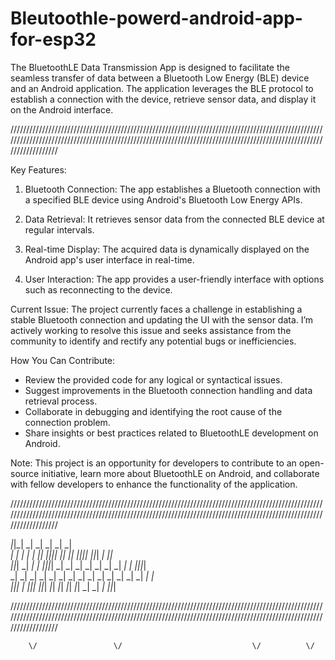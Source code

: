 # Bleutoothle-powerd-android-app-for-esp32
The BluetoothLE Data Transmission App is designed to facilitate the seamless transfer of data between a Bluetooth Low Energy (BLE) device and an Android application. The application leverages the BLE protocol to establish a connection with the device, retrieve sensor data, and display it on the Android interface.

                                                                                                    
/////////////////////////////////////////////////////////////////////////////////////////////////////////////////////////////////////////////////////////////////////////////////////////////////////////////////////

                                                     
Key Features:
1. Bluetooth Connection: The app establishes a Bluetooth connection with a specified BLE device using Android's Bluetooth Low Energy APIs.

2. Data Retrieval: It retrieves sensor data from the connected BLE device at regular intervals.

3. Real-time Display: The acquired data is dynamically displayed on the Android app's user interface in real-time.

4. User Interaction: The app provides a user-friendly interface with options such as reconnecting to the device.

Current Issue:
The project currently faces a challenge in establishing a stable Bluetooth connection and updating the UI with the sensor data. I’m actively working to resolve this issue and seeks assistance from the community to identify and rectify any potential bugs or inefficiencies.

How You Can Contribute:
- Review the provided code for any logical or syntactical issues.
- Suggest improvements in the Bluetooth connection handling and data retrieval process.
- Collaborate in debugging and identifying the root cause of the connection problem.
- Share insights or best practices related to BluetoothLE development on Android.

Note:
This project is an opportunity for developers to contribute to an open-source initiative, learn more about BluetoothLE on Android, and collaborate with fellow developers to enhance the functionality of the application.

/////////////////////////////////////////////////////////////////////////////////////////////////////////////////////////////////////////////////////////////////////////////////////////////////////////////////////

                                                     
                                                                                                   
 _|_|_|    _|                        _|                            _|      _|        _|            
 _|    _|  _|  _|    _|    _|_|    _|_|_|_|    _|_|      _|_|    _|_|_|_|  _|_|_|    _|    _|_|    
 _|_|_|    _|  _|    _|  _|_|_|_|    _|      _|    _|  _|    _|    _|      _|    _|  _|  _|_|_|_|  
 _|    _|  _|  _|    _|  _|          _|      _|    _|  _|    _|    _|      _|    _|  _|  _|        
 _|_|_|    _|    _|_|_|    _|_|_|      _|_|    _|_|      _|_|        _|_|  _|    _|  _|    _|_|_|  
                                                                                                   
                                                                                                   
/////////////////////////////////////////////////////////////////////////////////////////////////////////////////////////////////////////////////////////////////////////////////////////////////////////////////////

                                                                                                          
                                                     
        \/                 \/                             \/          \/ 
